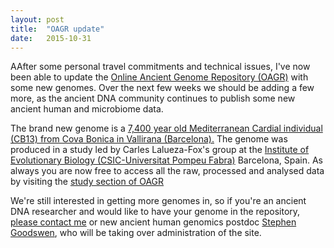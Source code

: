 ```yaml
---
layout: post
title:  "OAGR update"
date:   2015-10-31
---
```


<p class="intro"><span class="dropcap">A</span>After some personal travel commitments and technical issues, I've now been able to update the <a href="https://www.oagr.org.au"> Online Ancient Genome Repository (OAGR)</a> with some new genomes. Over the next few weeks we should be adding a few more, as the ancient DNA community continues to publish some new ancient human and microbiome data.</p> 

The brand new genome is a <a href="http://mbe.oxfordjournals.org/content/early/2015/09/02/molbev.msv181"> 7,400 year old Mediterranean Cardial individual (CB13) from Cova Bonica in Vallirana (Barcelona).</a> The genome was produced in a study led by Carles Lalueza-Fox's group at the <a href="http://www.ibe.upf-csic.es">Institute of Evolutionary Biology (CSIC-Universitat Pompeu Fabra)</a> Barcelona, Spain. As always you are now free to access all the raw, processed and analysed data by visiting the <a href="https://www.oagr.org.au/public_data"> study section of OAGR</a>

We're still interested in getting more genomes in, so if you're an ancient DNA researcher and would like to have your genome in the repository,
<a href="mailto:jimmy.breen@adelaide.edu.au">please contact me</a> or new ancient human genomics postdoc <a
href="mailto:stephen.goodswen@adelaide.edu.au"> Stephen Goodswen</a>, who will be taking over administration of the site.

